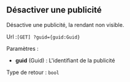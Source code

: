 ## <span id='desactiver'>Désactiver une publicité</span>

Désactive une publicité, la rendant non visible.

Url :`[GET] ?guid={guid:Guid}`

Paramètres : 

- **guid** (Guid) : L'identifiant de la publicité

Type de retour : `bool`

